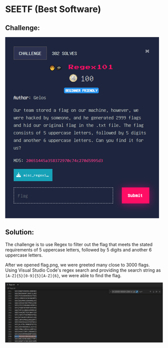 # SEETF (Best Software)

## Challenge: 

![challenge description](img/regex101/chall%20desc.png)

## Solution:
The challenge is to use Regex to filter out the flag that meets the stated requirements of 5 uppercase letters, followed by 5 digits and another 6 uppercase letters.

After we opened flag.png, we were greeted many close to 3000 flags. Using Visual Studio Code's regex search and providing the search string as `[A-Z]{5}[0-9]{5}[A-Z]{6}`, we were able to find the flag.

![flag](img/regex101/flag.png)